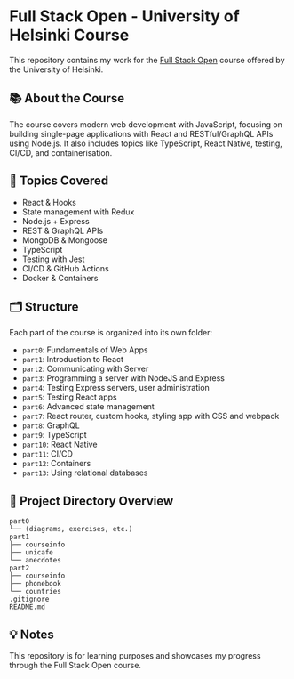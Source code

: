 # Full Stack Open - University of Helsinki Course

This repository contains my work for the [Full Stack Open](https://fullstackopen.com/en/) course offered by the University of Helsinki.

## 📚 About the Course

The course covers modern web development with JavaScript, focusing on building single-page applications with React and RESTful/GraphQL APIs using Node.js. It also includes topics like TypeScript, React Native, testing, CI/CD, and containerisation.

## 🧠 Topics Covered

- React & Hooks
- State management with Redux
- Node.js + Express
- REST & GraphQL APIs
- MongoDB & Mongoose
- TypeScript
- Testing with Jest
- CI/CD & GitHub Actions
- Docker & Containers

## 🗂️ Structure

Each part of the course is organized into its own folder:

- `part0`: Fundamentals of Web Apps
- `part1`: Introduction to React
- `part2`: Communicating with Server
- `part3`: Programming a server with NodeJS and Express
- `part4`: Testing Express servers, user administration
- `part5`: Testing React apps
- `part6`: Advanced state management
- `part7`: React router, custom hooks, styling app with CSS and webpack
- `part8`: GraphQL
- `part9`: TypeScript
- `part10`: React Native
- `part11`: CI/CD
- `part12`: Containers
- `part13`: Using relational databases

## 📁 Project Directory Overview

```shell
part0
└── (diagrams, exercises, etc.)
part1
├── courseinfo
├── unicafe
└── anecdotes
part2
├── courseinfo
├── phonebook
└── countries
.gitignore
README.md
```

## 💡 Notes

This repository is for learning purposes and showcases my progress through the Full Stack Open course.
